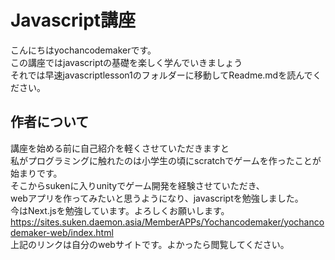 # Javascript講座  
こんにちはyochancodemakerです。  
この講座ではjavascriptの基礎を楽しく学んでいきましょう  
それでは早速javascriptlesson1のフォルダーに移動してReadme.mdを読んでください。  
## 作者について
講座を始める前に自己紹介を軽くさせていただきますと  
私がプログラミングに触れたのは小学生の頃にscratchでゲームを作ったことが始まりです。<br>
そこからsukenに入りunityでゲーム開発を経験させていただき、<br>
webアプリを作ってみたいと思うようになり、javascriptを勉強しました。<br>
今はNext.jsを勉強しています。よろしくお願いします。<br>
https://sites.suken.daemon.asia/MemberAPPs/Yochancodemaker/yochancodemaker-web/index.html<br>
上記のリンクは自分のwebサイトです。よかったら閲覧してください。<br>
